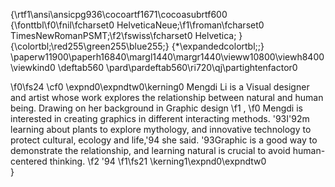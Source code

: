 {\rtf1\ansi\ansicpg936\cocoartf1671\cocoasubrtf600
{\fonttbl\f0\fnil\fcharset0 HelveticaNeue;\f1\froman\fcharset0 TimesNewRomanPSMT;\f2\fswiss\fcharset0 Helvetica;
}
{\colortbl;\red255\green255\blue255;}
{\*\expandedcolortbl;;}
\paperw11900\paperh16840\margl1440\margr1440\vieww10800\viewh8400\viewkind0
\deftab560
\pard\pardeftab560\ri720\qj\partightenfactor0

\f0\fs24 \cf0 \expnd0\expndtw0\kerning0
Mengdi Li is a Visual designer and artist whose work explores the relationship between natural and human being. Drawing on her background in Graphic design
\f1 ,
\f0  Mengdi is interested in creating graphics in different interacting methods. \'93I\'92m learning about plants to explore mythology, and innovative technology to protect cultural, ecology and life,\'94 she said. \'93Graphic is a good way to demonstrate the relationship, and learning natural is crucial to avoid human-centered thinking.
\f2 \'94
\f1\fs21 \kerning1\expnd0\expndtw0 \
}